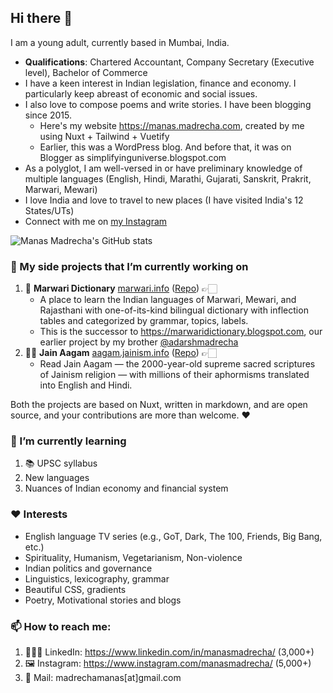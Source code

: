 ## Hi there 👋

<!--
**ManasMadrecha/ManasMadrecha** is a ✨ _special_ ✨ repository because its `README.md` (this file) appears on your GitHub profile.

Here are some ideas to get you started:

- 🔭 I’m currently working on ...
- 🌱 I’m currently learning ...
- 👯 I’m looking to collaborate on ...
- 🤔 I’m looking for help with ...
- 💬 Ask me about ...
- 📫 How to reach me: ...
- 😄 Pronouns: ...
- ⚡ Fun fact: ...
-->

I am a young adult, currently based in Mumbai, India. 

- **Qualifications**: Chartered Accountant, Company Secretary (Executive level), Bachelor of Commerce
- I have a keen interest in Indian legislation, finance and economy. I particularly keep abreast of economic and social issues.
- I also love to compose poems and write stories. I have been blogging since 2015. 
  - Here's my website https://manas.madrecha.com, created by me using Nuxt + Tailwind + Vuetify
  - Earlier, this was a WordPress blog. And before that, it was on Blogger as simplifyinguniverse.blogspot.com
- As a polyglot, I am well-versed in or have preliminary knowledge of multiple languages (English, Hindi, Marathi, Gujarati, Sanskrit, Prakrit, Marwari, Mewari)
- I love India and love to travel to new places (I have visited India's 12 States/UTs) 
- Connect with me on [my Instagram](https://instagram.com/ManasMadrecha)

![Manas Madrecha's GitHub stats](https://github-readme-stats.vercel.app/api?username=ManasMadrecha&hide=stars)


### 🔭 My side projects that I’m currently working on

1. 📔 **Marwari Dictionary** [marwari.info](https://marwari.info/) ([Repo](https://github.com/madrecha/marwaridictionary)) 👉🏻 
    - A place to learn the Indian languages of Marwari, Mewari, and Rajasthani with one-of-its-kind bilingual dictionary with inflection tables and categorized by grammar, topics, labels. 
    - This is the successor to https://marwaridictionary.blogspot.com, our earlier project by my brother [@adarshmadrecha](https://github.com/adarshmadrecha) 
2. 🙏🏻 **Jain Aagam** [aagam.jainism.info](http://aagam.jainism.info/) ([Repo](https://github.com/jainism-portal/jainaagam/)) 👉🏻 
    - Read Jain Aagam — the 2000-year-old supreme sacred scriptures of Jainism religion — with millions of their aphormisms translated into English and Hindi.

Both the projects are based on Nuxt, written in markdown, and are open source, and your contributions are more than welcome. ❤

### 🌱 I’m currently learning

1. 📚 UPSC syllabus
2. New languages
3. Nuances of Indian economy and financial system

### ❤ Interests

- English language TV series (e.g., GoT, Dark, The 100, Friends, Big Bang, etc.)
- Spirituality, Humanism, Vegetarianism, Non-violence
- Indian politics and governance
- Linguistics, lexicography, grammar
- Beautiful CSS, gradients
- Poetry, Motivational stories and blogs

### 📫 How to reach me:

1. 👨🏻‍💼 LinkedIn: https://www.linkedin.com/in/manasmadrecha/ (3,000+)
2. 🖼 Instagram: https://www.instagram.com/manasmadrecha/ (5,000+)
3. 📧 Mail: madrechamanas[at]gmail.com
